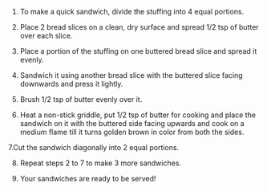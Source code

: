 1. To make a quick sandwich, divide the stuffing into 4 equal portions.

2. Place 2 bread slices on a clean, dry surface and spread 1/2 tsp of butter over each slice.

3. Place a portion of the stuffing on one buttered bread slice and spread it evenly.

4. Sandwich it using another bread slice with the buttered slice facing downwards and press it lightly.

5. Brush 1/2 tsp of butter evenly over it.

6. Heat a non-stick griddle, put 1/2 tsp of butter for cooking and place the sandwich on it with the buttered side facing upwards and cook on a medium flame till it turns golden brown in color from both the sides.

7.Cut the sandwich diagonally into 2 equal portions.

8. Repeat steps 2 to 7 to make 3 more sandwiches.

9. Your sandwiches are ready to be served!